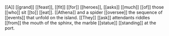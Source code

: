 [[A]] [[grand]] [[feast]], [[fit]] [[for]] [[heroes]], [[asks]] [[much]] [[of]] those [[who]] sit [[to]] [[eat]]. [[Athena]] and a spider [[oversee]] the sequence of [[events]] that unfold on the island. [[They]] [[ask]] attendants riddles [[from]] the mouth of the sphinx, the marble [[statue]] [[standing]] at the port.